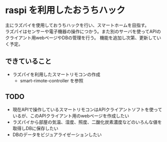 # raspi を利用したおうちハック

主にラズパイを使用しておうちハックを行い、スマートホームを目指す。  
ラズパイはセンサーや電子機器の操作につかう。また別のサーバを使ってAPIのクライアント用webページやDBの管理を行う。
機能を追加し次第、更新していく予定。


## できていること
- ラズパイを利用したスマートリモコンの作成
  - smart-rimote-controller を参照

## TODO
- 現在APIで操作しているスマートリモコンはAPIクライアントソフトを使っているが、このAPIクライアント用のwebページを作成したい
- ラズパイから部屋の気温、湿度、照度、二酸化炭素濃度などのいろんな値を取得しDBに保存したい
- DBのデータをビジュアライゼーションしたい
